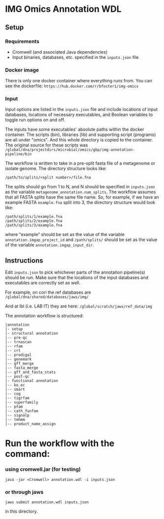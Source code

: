 # IMG Omics Annotation WDL

## Setup

### Requirements

* Cromwell (and associated Java dependencies)
* Input binaries, databases, etc. specified in the `inputs.json` file

### Docker image
There is only one docker container where everything runs from.
You can see the dockerfile:
`https://hub.docker.com/r/bfoster1/img-omics`

### Input

Input options are listed in the `inputs.json` file and include locations of
input databases, locations of necessary executables, and Boolean variables
to toggle run options on and off.

The inputs have some executables' absolute paths within the docker container. 
The scripts (bin), libraries (lib) and supporting script (programs) are all 
under "omics".  And this whole directory is copied to the container.
The original source for these scripts was 
`/global/dna/projectdirs/microbial/omics/gbp/img-annotation-pipeline/bin`

The workflow is written to take in a pre-split fasta file of a metagenome or isolate genome. 
The directory structure looks like:

`/path/to/splits/<split number>/file.fna`

The splits should go from 1 to N, and N should be specified in `inputs.json`
as the variable `metagenome_annotation.num_splits`. The workflow assumes that
all FASTA splits have the same file name. So, for example, if we have an
example FASTA `example.fna` split into 3, the directory structure would look
like:

```
/path/splits/1/example.fna
/path/splits/2/example.fna
/path/splits/3/example.fna
```

where "example" should be set as the value of the variable 
`annotation.imgap_project_id` and `/path/splits/` should be set as
the value of the variable `annotation.imgap_input_dir`.

## Instructions

Edit `inputs.json` to pick whichever parts of the annotation pipeline(s) should
be run. Make sure that the locations of the input databases and executables are
correctly set as well.

For example, on cori the ref databases are
`/global/dna/shared/databases/jaws/img/`

And at lbl (i.e. LAB IT) they are here:
`/global/scratch/jaws/ref_data/img`

The annotation workflow is structured:

```
|annotation
|- setup
|- structural annotation
|-- pre-qc
|-- trnascan
|-- rfam
|-- crt
|-- prodigal
|-- genemark
|-- gff_merge
|-- fasta_merge
|-- gff_and_fasta_stats
|-- post-qc
|- functional annotation
|-- ko_ec
|-- smart
|-- cog
|-- tigrfam
|-- superfamily
|-- pfam
|-- cath_funfam
|-- signalp
|-- tmhmm
|-- product_name_assign
```

# Run the workflow with the command:

### using cromwell.jar (for testing)
`java -jar <Cromwell> annotation.wdl -i inputs.json`

### or through jaws
`jaws submit annotation.wdl inputs.json`

in this directory.
